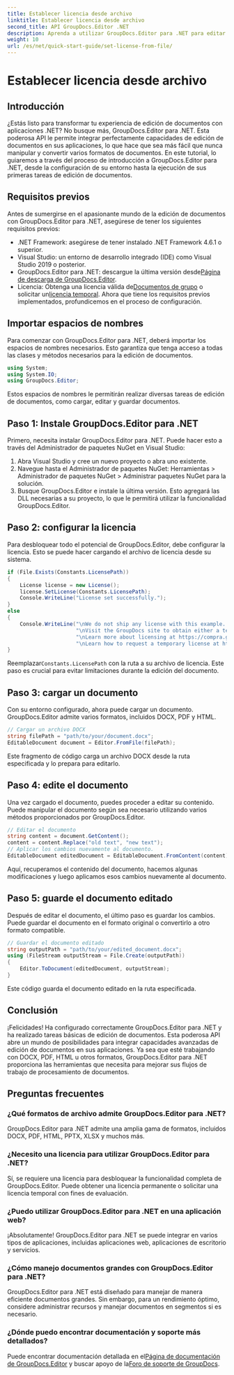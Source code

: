 ```yaml
---
title: Establecer licencia desde archivo
linktitle: Establecer licencia desde archivo
second_title: API GroupDocs.Editor .NET
description: Aprenda a utilizar GroupDocs.Editor para .NET para editar documentos sin problemas en sus aplicaciones. Se incluyen guía paso a paso, consejos y preguntas frecuentes.
weight: 10
url: /es/net/quick-start-guide/set-license-from-file/
---
```


# Establecer licencia desde archivo

## Introducción
¿Estás listo para transformar tu experiencia de edición de documentos con aplicaciones .NET? No busque más, GroupDocs.Editor para .NET. Esta poderosa API le permite integrar perfectamente capacidades de edición de documentos en sus aplicaciones, lo que hace que sea más fácil que nunca manipular y convertir varios formatos de documentos. En este tutorial, lo guiaremos a través del proceso de introducción a GroupDocs.Editor para .NET, desde la configuración de su entorno hasta la ejecución de sus primeras tareas de edición de documentos.
## Requisitos previos
Antes de sumergirse en el apasionante mundo de la edición de documentos con GroupDocs.Editor para .NET, asegúrese de tener los siguientes requisitos previos:
- .NET Framework: asegúrese de tener instalado .NET Framework 4.6.1 o superior.
- Visual Studio: un entorno de desarrollo integrado (IDE) como Visual Studio 2019 o posterior.
-  GroupDocs.Editor para .NET: descargue la última versión desde[Página de descarga de GroupDocs.Editor](https://releases.groupdocs.com/editor/net/).
-  Licencia: Obtenga una licencia válida de[Documentos de grupo](https://purchase.groupdocs.com/buy) o solicitar un[licencia temporal](https://purchase.groupdocs.com/temporary-license/).
Ahora que tiene los requisitos previos implementados, profundicemos en el proceso de configuración.
## Importar espacios de nombres
Para comenzar con GroupDocs.Editor para .NET, deberá importar los espacios de nombres necesarios. Esto garantiza que tenga acceso a todas las clases y métodos necesarios para la edición de documentos.
```csharp
using System;
using System.IO;
using GroupDocs.Editor;
```
Estos espacios de nombres le permitirán realizar diversas tareas de edición de documentos, como cargar, editar y guardar documentos.
## Paso 1: Instale GroupDocs.Editor para .NET
Primero, necesita instalar GroupDocs.Editor para .NET. Puede hacer esto a través del Administrador de paquetes NuGet en Visual Studio:
1. Abra Visual Studio y cree un nuevo proyecto o abra uno existente.
2. Navegue hasta el Administrador de paquetes NuGet: Herramientas > Administrador de paquetes NuGet > Administrar paquetes NuGet para la solución.
3. Busque GroupDocs.Editor e instale la última versión.
Esto agregará las DLL necesarias a su proyecto, lo que le permitirá utilizar la funcionalidad GroupDocs.Editor.
## Paso 2: configurar la licencia
Para desbloquear todo el potencial de GroupDocs.Editor, debe configurar la licencia. Esto se puede hacer cargando el archivo de licencia desde su sistema.
```csharp
if (File.Exists(Constants.LicensePath))
{
    License license = new License();
    license.SetLicense(Constants.LicensePath);
    Console.WriteLine("License set successfully.");
}
else
{
    Console.WriteLine("\nWe do not ship any license with this example. " +
                      "\nVisit the GroupDocs site to obtain either a temporary or permanent license. " +
                      "\nLearn more about licensing at https://compra.groupdocs.com/faqs/licensing. " +
                      "\nLearn how to request a temporary license at https://compra.groupdocs.com/temporary-license.");
}
```
 Reemplazar`Constants.LicensePath` con la ruta a su archivo de licencia. Este paso es crucial para evitar limitaciones durante la edición del documento. 
## Paso 3: cargar un documento
Con su entorno configurado, ahora puede cargar un documento. GroupDocs.Editor admite varios formatos, incluidos DOCX, PDF y HTML.
```csharp
// Cargar un archivo DOCX
string filePath = "path/to/your/document.docx";
EditableDocument document = Editor.FromFile(filePath);
```
Este fragmento de código carga un archivo DOCX desde la ruta especificada y lo prepara para editarlo.
## Paso 4: edite el documento
Una vez cargado el documento, puedes proceder a editar su contenido. Puede manipular el documento según sea necesario utilizando varios métodos proporcionados por GroupDocs.Editor.
```csharp
// Editar el documento
string content = document.GetContent();
content = content.Replace("old text", "new text");
// Aplicar los cambios nuevamente al documento.
EditableDocument editedDocument = EditableDocument.FromContent(content);
```
Aquí, recuperamos el contenido del documento, hacemos algunas modificaciones y luego aplicamos esos cambios nuevamente al documento.
## Paso 5: guarde el documento editado
Después de editar el documento, el último paso es guardar los cambios. Puede guardar el documento en el formato original o convertirlo a otro formato compatible.
```csharp
// Guardar el documento editado
string outputPath = "path/to/your/edited_document.docx";
using (FileStream outputStream = File.Create(outputPath))
{
    Editor.ToDocument(editedDocument, outputStream);
}
```
Este código guarda el documento editado en la ruta especificada.
## Conclusión
¡Felicidades! Ha configurado correctamente GroupDocs.Editor para .NET y ha realizado tareas básicas de edición de documentos. Esta poderosa API abre un mundo de posibilidades para integrar capacidades avanzadas de edición de documentos en sus aplicaciones. Ya sea que esté trabajando con DOCX, PDF, HTML u otros formatos, GroupDocs.Editor para .NET proporciona las herramientas que necesita para mejorar sus flujos de trabajo de procesamiento de documentos.
## Preguntas frecuentes
### ¿Qué formatos de archivo admite GroupDocs.Editor para .NET?
GroupDocs.Editor para .NET admite una amplia gama de formatos, incluidos DOCX, PDF, HTML, PPTX, XLSX y muchos más.
### ¿Necesito una licencia para utilizar GroupDocs.Editor para .NET?
Sí, se requiere una licencia para desbloquear la funcionalidad completa de GroupDocs.Editor. Puede obtener una licencia permanente o solicitar una licencia temporal con fines de evaluación.
### ¿Puedo utilizar GroupDocs.Editor para .NET en una aplicación web?
¡Absolutamente! GroupDocs.Editor para .NET se puede integrar en varios tipos de aplicaciones, incluidas aplicaciones web, aplicaciones de escritorio y servicios.
### ¿Cómo manejo documentos grandes con GroupDocs.Editor para .NET?
GroupDocs.Editor para .NET está diseñado para manejar de manera eficiente documentos grandes. Sin embargo, para un rendimiento óptimo, considere administrar recursos y manejar documentos en segmentos si es necesario.
### ¿Dónde puedo encontrar documentación y soporte más detallados?
 Puede encontrar documentación detallada en el[Página de documentación de GroupDocs.Editor](https://tutorials.groupdocs.com/editor/net/) y buscar apoyo de la[Foro de soporte de GroupDocs](https://forum.groupdocs.com/c/editor/20).